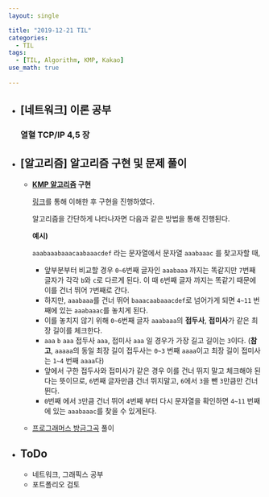 ```yaml
---
layout: single

title: "2019-12-21 TIL"
categories:
  - TIL
tags:
  - [TIL, Algorithm, KMP, Kakao]
use_math: true
 
---
```




- ## [네트워크] 이론 공부

  ### 열혈 TCP/IP 4,5 장
  
  
  
- ## [알고리즘] 알고리즘 구현 및 문제 풀이

  - **[KMP 알고리즘](https://github.com/JangHyeonJun/AlgorithmStudy/blob/master/Algorithms/kmp.cpp) 구현**

    [링크](https://baeharam.github.io/posts/algorithm/kmp/)를 통해 이해한 후 구현을 진행하였다. 

    알고리즘을 간단하게 나타나자면 다음과 같은 방법을 통해 진행된다.

    **예시)**

    `aaabaaabaaacaabaaacdef` 라는 문자열에서 문자열 `aaabaaac` 를 찾고자할 때,

    - 앞부분부터 비교할 경우 `0~6`번째 글자인 `aaabaaa` 까지는 똑같지만 `7`번째 글자가 각각 `b`와 `c`로 다르게 된다. 이 때 `6`번째 글자 까지는 똑같기 때문에 이를 건너 뛰어 `7`번째로 간다.
    - 하지만, `aaabaaa`를 건너 뛰어 `baaacaabaaacdef`로 넘어가게 되면 `4~11` 번째에 있는 `aaabaaac`를 놓치게 된다.
    - 이를 놓치지 않기 위해 `0~6`번째 글자 `aaabaaa`의 **접두사**, **접미사**가 같은 최장 길이를 체크한다.
    - `aaa` `b` `aaa` 접두사 `aaa`, 접미사 `aaa` 일 경우가 가장 길고 길이는 `3`이다. (**참고**, `aaaaa`의 동일 최장 길이 접두사는  `0~3` 번째 `aaaa`이고 최장 길이 접미사는 `1~4` 번째 `aaaa`다)
    - 앞에서 구한 접두사와 접미사가 같은 경우 이를 건너 뛰지 말고 체크해야 된다는 뜻이므로, `6`번째 글자만큼 건너 뛰지말고, `6`에서 `3`을 뺀 `3`만큼만 건너 뛴다.
    - `0`번째 에서 `3`만큼 건너 뛰어 `4`번째 부터 다시 문자열을 확인하면 `4~11` 번째에 있는 `aaabaaac`를 찾을 수 있게된다.

  

  - [프로그래머스 방금그곡](https://github.com/JangHyeonJun/AlgorithmStudy/blob/master/Algorithms/programmers_17683.cpp) 풀이

  

- ## ToDo

  - 네트워크, 그래픽스 공부
  - 포트폴리오 검토
